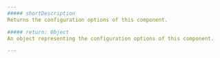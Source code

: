 ```yaml
---
##### shortDescription
Returns the configuration options of this component.

##### return: Object
An object representing the configuration options of this component.

---
```

